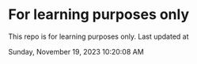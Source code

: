 # For learning purposes only
This repo is for learning purposes only.
Last updated at

Sunday, November 19, 2023 10:20:08 AM

